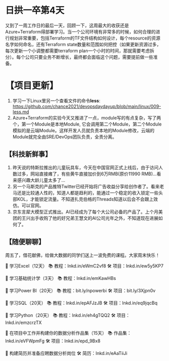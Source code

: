 # 日拱一卒第4天

又到了一周工作日的最后一天，回顾一下，这周最大的收获还是Azure+Terraform得部署学习。当一个公司环境有非常多的时候，如何合理的进行规划非常重要，包括Terraform的TF文件结构如何设计，每个resource的资源名字如何命名，还有Terraform state数量和范围如何把控（如果更新资源过多，每次更新一个小调整都需要terraform plan一个小时的时间，那就需要考虑拆分）。每个公司只要业务不断增长，最终都会面临这个问题，需要提前做一些准备。

# 【项目更新】
1. 学习一下Linux里另一个查看文件的命令**less**: https://github.com/chance2021/devopsdaydayup/blob/main/linux/009-less.md
2. Azure+Terraform的实验今天又推进了一点，module写的有点复杂，写了两个，第一个Module是本地Module, 它会调用第二个Module，第二个Module模拟的是云端Module。这样开发人员就负责本地的Module修改，云端的Module就完全由SRE/DevOps团队负责，全责分离。

## 【科技新鲜事】
1. 昨天说的特斯拉推出的儿童玩具车，今天在中国官网正式上线后，由于访问人数过多，网站直接瘫了，有些黄牛直接加价到6万RMB(原价11990 RMB)...看来感兴趣大龄儿童太多了...
2. 另一个马斯克的产品推特Twitter已经开始将广告收益分享给创作者了。看来老马还是比较通人性的，知道人都是趋利的，能通过一个稳定的收入锁定一些头部KOL，才能锁定流量。不知道扎克伯格的Threads知道以后会不会跟上效仿。可以官网。
3. 京东言犀大模型正式推出。AI已经成为了每个大公司必备的产品了。上个月美团的王兴出手收购了他的好兄弟王慧文的AI公司光年之外，不知道现在进展如何了。

## 【随便聊聊】
周五了，借花献佛，给做大数据的同学们送上一波免费的课程。大家周末快乐！

🔸 学习Excel（12天）
📚 教程：lnkd.in/eWmC2vf8
🛠️ 项目：lnkd.in/ew5y5KP7

🔹 学习基础统计学（3天）
📚 教程：lnkd.in/emKawHBs

🔸 学习Power BI（20天）
📚 教程：bit.ly/npowerbi
🛠️ 项目：bit.ly/3Xjpn0v

🔹 学习SQL（20天）
📚 教程：lnkd.in/epAFJzJB
🛠️ 项目：lnkd.in/eq9jqcBq

🔸 学习Python（20天）
📚 教程：lnkd.in/eh4gTQQ2
🛠️ 项目：lnkd.in/emzcrzTX

🔹 在项目中工作并构建你的数据分析作品集（15天）
📚 作品集：lnkd.in/eVFWpmFg
🛠️ 项目：lnkd.in/epd_9Bx8

🔸 构建简历并准备应聘数据分析岗位
🛠️ 简历：lnkd.in/eAaTiiJi
